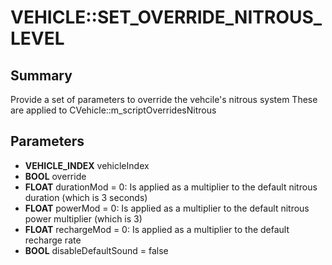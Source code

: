 # VEHICLE::SET_OVERRIDE_NITROUS_LEVEL

## Summary
Provide a set of parameters to override the vehcile's nitrous system
These are applied to CVehicle::m_scriptOverridesNitrous

## Parameters
* **VEHICLE_INDEX** vehicleIndex
* **BOOL** override
* **FLOAT** durationMod = 0: Is applied as a multiplier to the default nitrous duration (which is 3 seconds)
* **FLOAT** powerMod = 0: Is applied as a multiplier to the default nitrous power multiplier (which is 3)
* **FLOAT** rechargeMod = 0: Is applied as a multiplier to the default recharge rate
* **BOOL** disableDefaultSound = false